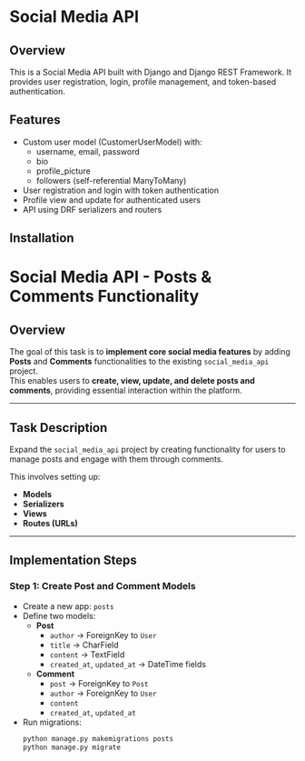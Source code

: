 # Social Media API

## Overview

This is a Social Media API built with Django and Django REST Framework.
It provides user registration, login, profile management, and token-based authentication.

## Features

- Custom user model (CustomerUserModel) with:
  - username, email, password
  - bio
  - profile_picture
  - followers (self-referential ManyToMany)
- User registration and login with token authentication
- Profile view and update for authenticated users
- API using DRF serializers and routers

## Installation

# Social Media API - Posts & Comments Functionality

## Overview

The goal of this task is to **implement core social media features** by adding **Posts** and **Comments** functionalities to the existing `social_media_api` project.  
This enables users to **create, view, update, and delete posts and comments**, providing essential interaction within the platform.

---

## Task Description

Expand the `social_media_api` project by creating functionality for users to manage posts and engage with them through comments.

This involves setting up:

- **Models**
- **Serializers**
- **Views**
- **Routes (URLs)**

---

## Implementation Steps

### Step 1: Create Post and Comment Models

- Create a new app: `posts`
- Define two models:
  - **Post**
    - `author` → ForeignKey to `User`
    - `title` → CharField
    - `content` → TextField
    - `created_at`, `updated_at` → DateTime fields
  - **Comment**
    - `post` → ForeignKey to `Post`
    - `author` → ForeignKey to `User`
    - `content`
    - `created_at`, `updated_at`
- Run migrations:
  ```bash
  python manage.py makemigrations posts
  python manage.py migrate
  ```
